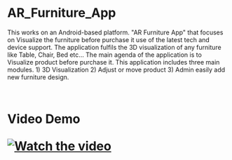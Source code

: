 # AR_Furniture_App

This works on an Android-based platform. "AR Furniture App" that focuses on Visualize the furniture before purchase it use of the latest tech and device support. The application fulfils the 3D visualization of any furniture like Table, Chair, Bed etc… The main agenda of the application is to Visualize product before purchase it.  This application includes three main modules. 1) 3D Visualization  2) Adjust or move product 3) Admin easily add new furniture design.

<br/>

<H1>Video Demo 

[![Watch the video](https://img.youtube.com/vi/JIKXt7rQke8/maxresdefault.jpg)](https://youtu.be/JIKXt7rQke8)

